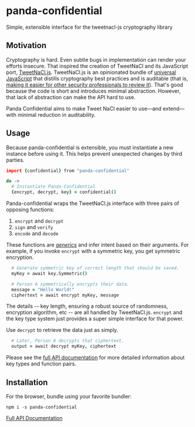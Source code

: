 # panda-confidential
Simple, extensible interface for the tweetnacl-js cryptography library

## Motivation
Cryptography is hard. Even subtle bugs in implementation can render your efforts insecure.  That inspired the creation of TweetNaCl and its JavaScript port, [TweetNaCl.js][tweetnacl]. TweetNaCl.js is an opinionated bundle of [universal JavaScript][universal] that distills cryptography best practices and is auditable (that is, [making it easier for other security professionals to review it][cure53]). That's good because the code is short and introduces minimal abstraction. However, that lack of abstraction can make the API hard to use.

Panda Confidential aims to make Tweet NaCl easier to use—and extend—with minimal reduction in auditability.

[tweetnacl]: https://github.com/dchest/tweetnacl-js#documentation
[universal]: https://medium.com/@ghengeveld/isomorphism-vs-universal-javascript-4b47fb481beb
[cure53]:https://cure53.de/tweetnacl.pdf


## Usage
Because panda-confidential is extensible, you must instantiate a new instance before using it. This helps prevent unexpected changes by third parties.

```coffeescript
import {confidential} from "panda-confidential"

do ->
  # Instantiate Panda-Confidential
  {encrypt, decrypt, key} = confidential()
```

Panda-confidential wraps the TweetNaCl.js interface with three pairs of opposing functions:
1. `encrypt` and `decrypt`
2. `sign` and `verify`
3. `encode` and `decode`

These functions are [_generics_][generics] and infer intent based on their arguments. For example, if you invoke `encrypt` with a symmetric key, you get symmetric encryption. 

```coffeescript
  # Generate symmetric key of correct length that should be saved.
  myKey = await key.Symmetric()

  # Person A symmetrically encrypts their data.
  message = "Hello World!"
  ciphertext = await encrypt myKey, message
```

The details -- key length, ensuring a robust source of randomness, encryption algorithm, etc -- are all handled by TweetNaCl.js.  `encrypt` and the key type system just provides a super simple interface for that power.

Use `decrypt` to retrieve the data just as simply.
```coffeescript
  # Later, Person A decrypts that ciphertext.
  output = await decrypt myKey, ciphertext
```

Please see the [full API documentation][api-docs] for more detailed information about key types and function pairs.

[generics]: https://en.wikipedia.org/wiki/Generic_programming

## Installation

For the browser, bundle using your favorite bundler:

```
npm i -s panda-confidential
```

[Full API Documentation][api-docs]

[api-docs]:https://github.com/pandastrike/panda-confidential/blob/master/API.md
